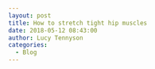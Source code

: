 ```yaml
---
layout: post
title: How to stretch tight hip muscles
date: 2018-05-12 08:43:00
author: Lucy Tennyson
categories:
  - Blog
---
```

